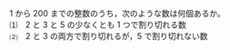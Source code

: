 $1$ から $200$ までの整数のうち，次のような数は何個あるか。<br>
⑴　$2$ と $3$ と $5$ の少なくとも $1$ つで割り切れる数<br>
⑵　$2$ と $3$ の両方で割り切れるが，$5$ で割り切れない数 
